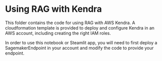# Using RAG with Kendra 

This folder contains the code for using RAG with AWS Kendra. A cloudformation template is provided to deploy and configure Kendra in an AWS account, including creating the right IAM roles. 

In order to use this notebook or Steamlit app, you will need to first deploy a SagemakerEndpoint in your account and modify the code to provide your endpoint. 